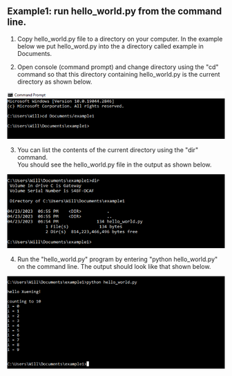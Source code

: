## Example1: run hello_world.py from the command line.

1. Copy hello_world.py file to a directory on your computer. In the example
   below we put hello_word.py into the a directory called example in
   Documents.  

2. Open console (command prompt) and change directory using the "cd" command so
   that this directory containing hello_world.py is the current directory as
   shown below. 

![change_directory](images/change_directory.png)

3. You can list the contents of the current directory using the "dir" command.  
   You should see the hello_world.py file in the output as shown below. 

![run_dir_to_show_file](images/run_dir_to_show_file.png)

4. Run the "hello_world.py" program by entering "python hello_world.py" on the
   command line. The output should look like that shown below. 

![run_from_the_command_line](images/run_from_the_command_line.png)
